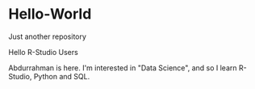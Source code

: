 # Hello-World
Just another repository

Hello R-Studio Users

Abdurrahman is here. I'm interested in "Data Science", and so I learn R-Studio, Python and SQL. 
